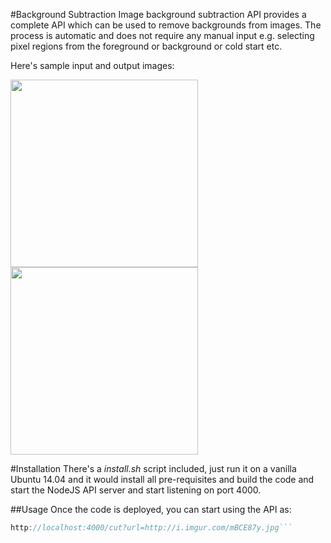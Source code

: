 #Background Subtraction
Image background subtraction API provides a complete API which can be used to remove backgrounds from images. The process is automatic and does not require any manual input e.g. selecting pixel regions from the foreground or background or cold start etc.

Here's sample input and output images:

<img src="http://i.imgur.com/mBCE87y.jpg" width=300>
<img src="http://i.imgur.com/2V5SQEa.png" width=300>

#Installation
There's a *install.sh* script included, just run it on a vanilla Ubuntu 14.04 and it would install all pre-requisites and build the code and start the NodeJS API server and start listening on port 4000.

##Usage
Once the code is deployed, you can start using the API as:

```js
http://localhost:4000/cut?url=http://i.imgur.com/mBCE87y.jpg```